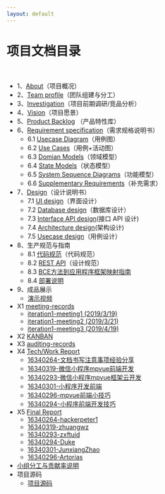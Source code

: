 ```yaml
---
layout: default
---
```


# 项目文档目录

&nbsp;&nbsp; 

* 1、[About](01-about.md)（项目概况）
* 2、[Team profile](02-team-profile.md)（团队组建与分工）
* 3、[Investigation](03-invest.md)（项目前期调研/竞品分析）
* 4、[Vision](04-vision.md)（项目愿景）
* 5、[Product Backlog](05-backlog.md) （产品特性库）
* 6、[Requirement specification](06-requirements.md)（需求规格说明书）
    - 6.1 [Usecase Diagram](06-01-usecase.md)（用例图）
    - 6.2 [Use Cases](06-02-use-cases.md)（用例+活动图）
    - 6.3 [Domian Models](./06-03-domain-model.html)（领域模型）
    - 6.4 [State Models](06-04-state-model.html)（状态模型）
    - 6.5 [System Sequence Diagrams](06-05-System-Sequence-Diagram.html)（功能模型）
    - 6.6 [Supplementary Requirements](06-06-supplementary-requirements.html)（补充需求）
* 7、[Design](07-designs.md)（设计说明书）
    - 7.1 [UI design](./07-01-UIDesign.md)（界面设计）
    - 7.2 [Database design](./07-02-db.html)（数据库设计）
    - 7.3 [Interface API design](./07-03-API.html)(接口 API 设计)
    - 7.4 [Architecture design](./07-04-Software-Architecture.html)(架构设计)
    - 7.5 [Usecase design](07-05-User-analyse.html)（用例设计）
* 8、生产规范与指南
    - 8.1 [代码规范](./08-01-CodeStyle.md)（代码规范）
    - 8.2 [REST API](08-02-RESTful-api-design-standard.html)（设计规范）
    - 8.3 [BCE方法到应用程序框架映射指南](08-03-relationship-between-ECB-framework-directory-design-logic-archit.html)
    - 8.4 [部署说明](./08-04-Deployment.md)
* 9、成品展示
    - [演示视频](https://www.bilibili.com/video/av56938510/)
* X1 [meeting-records](x1-meetings)
    - [iteration1-meeting1 (2019/3/19)](X1-iteration1-meeting1.html)
    - [iteration1-meeting2 (2019/3/21)](X1-iteration1-meeting2.html)
    - [iteration1-meeting3 (2019/4/19)](X1-iteration1-meeting3.html)
* X2 [KANBAN](https://github.com/TeamWeGo/teamwego/projects)
* X3 [auditing-records](x3-auditing.md)
* X4 [Tech/Work Report](x4-techniques.md)
    * [16340264-文档书写注意事项经验分享](https://hackerpeter1.github.io/swsad-hw/文档书写注意事项.html)
    * [16340319-微信小程序mpvue前端开发](https://zhuangwz.github.io/SSAD_Homework/homework/list.html)
    * [16340293-微信小程序mpvue框架云开发](https://www.yuque.com/zxftuid/lvqlec/pgz8ur)
    * [16340301-小程序开发前端](https://junxiangzhao.github.io/2019/06/23/SWSAD-techReport/)
    * [16340296-mpvue前端小技巧](https://www.ziquanzhang.ink/2019/06/23/mpvue%E5%89%8D%E7%AB%AF%E5%B0%8F%E6%8A%80%E5%B7%A7/)
    * [16340294-小程序前端开发技巧](https://dukecheung.github.io/2019/06/23/2019-06-23-WorkReport/)
* X5 [Final Report](x5-summary.md)
    * [16340264-hackerpeter1](https://hackerpeter1.github.io/swsad-hw/系统分析与设计个人总结.html)
    * [16340319-zhuangwz](https://zhuangwz.github.io/SSAD_Homework/homework/final_report.html)
    * [16340293-zxftuid](https://www.yuque.com/zxftuid/liq6qq/fudbfv)
    * [16340294-Duke](https://dukecheung.github.io/2019/06/23/2019-06-23-SWSAD)
    * [16340301-JunxiangZhao](https://junxiangzhao.github.io/2019/06/23/projectReport/)
    * [16340296-Artorias](https://www.ziquanzhang.ink/2019/06/23/%E7%B3%BB%E7%BB%9F%E5%88%86%E6%9E%90%E4%B8%8E%E8%AE%BE%E8%AE%A1%E4%B8%AA%E4%BA%BA%E6%80%BB%E7%BB%93/)
* [小组分工与贡献率说明](x5-fengong.md)
* 项目源码
    - [项目源码](https://github.com/TeamWeGo/source_code)
